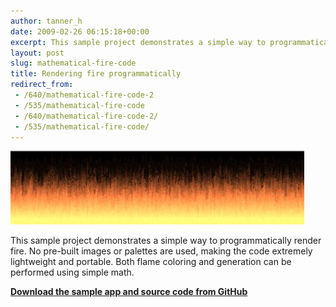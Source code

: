 ```yaml
---
author: tanner_h
date: 2009-02-26 06:15:18+00:00
excerpt: This sample project demonstrates a simple way to programmatically render fire.  No pre-built images or palettes are used, making the code extremely lightweight and portable.  Both flame coloring and generation can be done using simple math...
layout: post
slug: mathematical-fire-code
title: Rendering fire programmatically
redirect_from:
 - /640/mathematical-fire-code-2
 - /535/mathematical-fire-code
 - /640/mathematical-fire-code-2/
 - /535/mathematical-fire-code/
---
```


![A demonstration of mathematically-generated fire](images/fire_program.jpg)

This sample project demonstrates a simple way to programmatically render fire.  No pre-built images or palettes are used, making the code extremely lightweight and portable.  Both flame coloring and generation can be performed using simple math.

**[Download the sample app and source code from GitHub](https://github.com/tannerhelland/vb6-code/tree/master/Fire-effect)**